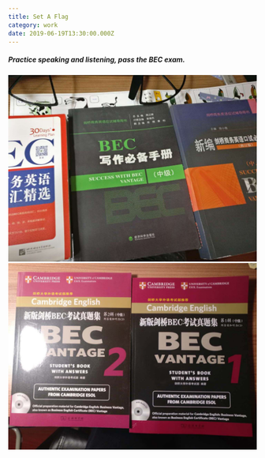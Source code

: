 ```yaml
---
title: Set A Flag
category: work
date: 2019-06-19T13:30:00.000Z
---
```

##### Practice speaking and listening, pass the BEC exam.


![book1](/images/bec/1.jpeg)
![book2](/images/bec/2.jpeg)
